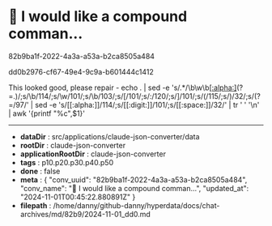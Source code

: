 # 💬 I would like a compound comman...

82b9ba1f-2022-4a3a-a53a-b2ca8505a484

dd0b2976-cf67-49e4-9c9a-b601444c1412

This looked good, please repair - echo . | sed -e 's/.*/\b\w\b[[:alpha:]](.)(?=.)/;s/\b/114/;s/\w/101/;s/\b/103/;s/\[/101/;s/\:/120/;s/\]/101/;s/\(/115/;s/\)/32/;s/\(?=/97/' | sed -e 's/[[:alpha:]]/114/;s/[[:digit:]]/101/;s/[[:space:]]/32/' | tr ' ' '\n' | awk '{printf "%c",$1}'

---

* **dataDir** : src/applications/claude-json-converter/data
* **rootDir** : claude-json-converter
* **applicationRootDir** : claude-json-converter
* **tags** : p10.p20.p30.p40.p50
* **done** : false
* **meta** : {
  "conv_uuid": "82b9ba1f-2022-4a3a-a53a-b2ca8505a484",
  "conv_name": "💬 I would like a compound comman...",
  "updated_at": "2024-11-01T00:45:22.880891Z"
}
* **filepath** : /home/danny/github-danny/hyperdata/docs/chat-archives/md/82b9/2024-11-01_dd0.md